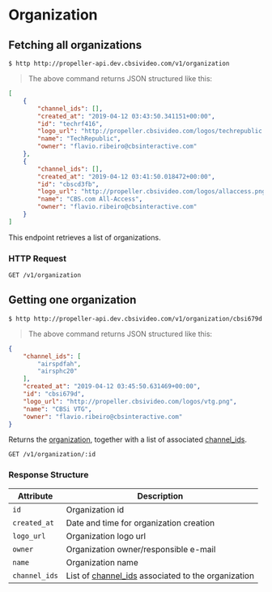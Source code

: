 # Organization

## Fetching all organizations

```shell
$ http http://propeller-api.dev.cbsivideo.com/v1/organization
```

> The above command returns JSON structured like this:

```json
[
    {
        "channel_ids": [],
        "created_at": "2019-04-12 03:43:50.341151+00:00",
        "id": "techrf416",
        "logo_url": "http://propeller.cbsivideo.com/logos/techrepublic.png",
        "name": "TechRepublic",
        "owner": "flavio.ribeiro@cbsinteractive.com"
    },
    {
        "channel_ids": [],
        "created_at": "2019-04-12 03:41:50.018472+00:00",
        "id": "cbscd3fb",
        "logo_url": "http://propeller.cbsivideo.com/logos/allaccess.png",
        "name": "CBS.com All-Access",
        "owner": "flavio.ribeiro@cbsinteractive.com"
    }
]
```

This endpoint retrieves a list of organizations.

### HTTP Request

`GET /v1/organization`

## Getting one organization

```shell
$ http http://propeller-api.dev.cbsivideo.com/v1/organization/cbsi679d
```

> The above command returns JSON structured like this:

```json
{
    "channel_ids": [
        "airspdfah",
        "airsphc20"
    ],
    "created_at": "2019-04-12 03:45:50.631469+00:00",
    "id": "cbsi679d",
    "logo_url": "http://propeller.cbsivideo.com/logos/vtg.png",
    "name": "CBSi VTG",
    "owner": "flavio.ribeiro@cbsinteractive.com"
}
```

Returns the [organization](#organization), together with a list of associated [channel_ids](#channel).

`GET /v1/organization/:id`

### Response Structure

| Attribute     | Description                                                     |
| ------------- | ----------------------------------------------------------------|
| `id`          | Organization id                                                 |
| `created_at`  | Date and time for organization creation                         |
| `logo_url`    | Organization logo url                                           |
| `owner`       | Organization owner/responsible e-mail                           |
| `name`        | Organization name                                               |
| `channel_ids`  | List of [channel_ids](#channel) associated to the organization |